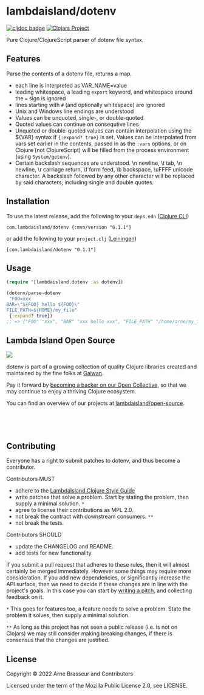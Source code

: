 # lambdaisland/dotenv

<!-- badges -->
[![cljdoc badge](https://cljdoc.org/badge/com.lambdaisland/dotenv)](https://cljdoc.org/d/com.lambdaisland/dotenv) [![Clojars Project](https://img.shields.io/clojars/v/com.lambdaisland/dotenv.svg)](https://clojars.org/com.lambdaisland/dotenv)
<!-- /badges -->

Pure Clojure/ClojureScript parser of dotenv file syntax.

## Features

Parse the contents of a dotenv file, returns a map.

- each line is interpreted as VAR_NAME=value
- leading whitespace, a leading `export` keyword, and whitespace around the `=` sign is ignored
- lines starting with `#` (and optionally whitespace) are ignored
- Unix and Windows line endings are understood
- Values can be unquoted, single-, or double-quoted
- Quoted values can continue on consequtive lines
- Unquoted or double-quoted values can contain interpolation using the ${VAR}
  syntax if `{:expand? true}` is set. Values can be interpolated from vars set
  earlier in the contents, passed in as the `:vars` options, or on Clojure (not
  ClojureScript) will be filled from the process environment (using
  `System/getenv`).
- Certain backslash sequences are understood. \\n newline, \\t tab, \\n
  newline, \\r carriage return, \\f form feed, \\b backspace, \uFFFF unicode
  character. A backslash followed by any other character will be replaced by
  said characters, including single and double quotes.
  
<!-- installation -->
## Installation

To use the latest release, add the following to your `deps.edn` ([Clojure CLI](https://clojure.org/guides/deps_and_cli))

```
com.lambdaisland/dotenv {:mvn/version "0.1.1"}
```

or add the following to your `project.clj` ([Leiningen](https://leiningen.org/))

```
[com.lambdaisland/dotenv "0.1.1"]
```
<!-- /installation -->

## Usage

```clj
(require '[lambdaisland.dotenv :as dotenv])

(dotenv/parse-dotenv
 "FOO=xxx
BAR=\"${FOO} hello ${FOO}\"
FILE_PATH=${HOME}/my_file"
 {:expand? true})
;; => {"FOO" "xxx", "BAR" "xxx hello xxx", "FILE_PATH" "/home/arne/my_file"}
```

<!-- opencollective -->
## Lambda Island Open Source

<img align="left" src="https://github.com/lambdaisland/open-source/raw/master/artwork/lighthouse_readme.png">

&nbsp;

dotenv is part of a growing collection of quality Clojure libraries created and maintained
by the fine folks at [Gaiwan](https://gaiwan.co).

Pay it forward by [becoming a backer on our Open Collective](http://opencollective.com/lambda-island),
so that we may continue to enjoy a thriving Clojure ecosystem.

You can find an overview of our projects at [lambdaisland/open-source](https://github.com/lambdaisland/open-source).

&nbsp;

&nbsp;
<!-- /opencollective -->

<!-- contributing -->
## Contributing

Everyone has a right to submit patches to dotenv, and thus become a contributor.

Contributors MUST

- adhere to the [LambdaIsland Clojure Style Guide](https://nextjournal.com/lambdaisland/clojure-style-guide)
- write patches that solve a problem. Start by stating the problem, then supply a minimal solution. `*`
- agree to license their contributions as MPL 2.0.
- not break the contract with downstream consumers. `**`
- not break the tests.

Contributors SHOULD

- update the CHANGELOG and README.
- add tests for new functionality.

If you submit a pull request that adheres to these rules, then it will almost
certainly be merged immediately. However some things may require more
consideration. If you add new dependencies, or significantly increase the API
surface, then we need to decide if these changes are in line with the project's
goals. In this case you can start by [writing a pitch](https://nextjournal.com/lambdaisland/pitch-template),
and collecting feedback on it.

`*` This goes for features too, a feature needs to solve a problem. State the problem it solves, then supply a minimal solution.

`**` As long as this project has not seen a public release (i.e. is not on Clojars)
we may still consider making breaking changes, if there is consensus that the
changes are justified.
<!-- /contributing -->

<!-- license -->
## License

Copyright &copy; 2022 Arne Brasseur and Contributors

Licensed under the term of the Mozilla Public License 2.0, see LICENSE.
<!-- /license -->
